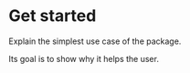 # Get started

Explain the simplest use case of the package.

Its goal is to show why it helps the user.
